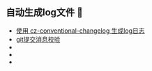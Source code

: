 ## 自动生成log文件 👋

- [使用 cz-conventional-changelog 生成log日志](https://github.com/release-jf/cz-conventional-changelog)
- [git提交消息校验](https://github.com/release-jf/commit-msg)
- []()
- []()
- []()
